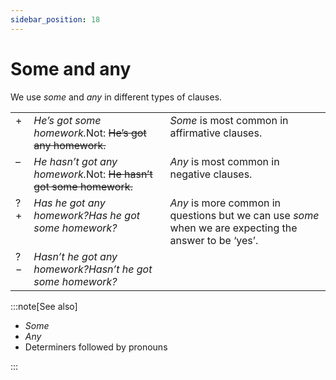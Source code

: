```yaml
---
sidebar_position: 18
---
```


# Some and any

We use *some* and *any* in different types of clauses.

<table><tbody><tr valign="top"><td>+</td><td><i>He’s got some homework.</i>Not: <s>He’s got any homework.</s></td><td><i>Some</i> is most common in affirmative clauses.</td></tr><tr valign="top"><td>–</td><td><i>He hasn’t got any homework.</i>Not: <s>He hasn’t got some homework.</s></td><td><i>Any</i> is most common in negative clauses.</td></tr><tr valign="top"><td>? +</td><td><i>Has he got any homework?</i><i>Has he got some homework?</i></td><td><i>Any</i> is more common in questions but we can use <i>some</i> when we are expecting the answer to be ‘yes’.</td></tr><tr valign="top"><td>? −</td><td><i>Hasn’t he got any homework?</i><i>Hasn’t he got some homework?</i></td></tr></tbody></table>

:::note[See also]

- *Some*
- *Any*
- Determiners followed by pronouns

:::

